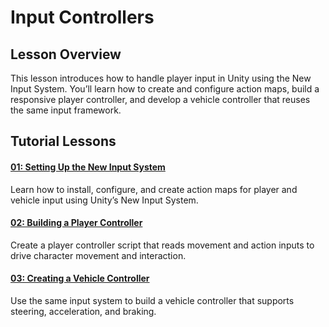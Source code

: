 # Input Controllers
## Lesson Overview

This lesson introduces how to handle player input in Unity using the New Input System. You’ll learn how to create and configure action maps, build a responsive player controller, and develop a vehicle controller that reuses the same input framework.

## Tutorial Lessons

#### [01: Setting Up the New Input System](unity-new-input-system.md)
Learn how to install, configure, and create action maps for player and vehicle input using Unity’s New Input System.

#### [02: Building a Player Controller](player-controler.md)
Create a player controller script that reads movement and action inputs to drive character movement and interaction.

#### [03: Creating a Vehicle Controller](vehicle-controller.md)
Use the same input system to build a vehicle controller that supports steering, acceleration, and braking.